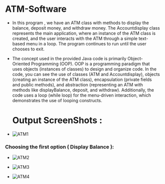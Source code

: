 # ATM-Software
- In this program , we have an ATM class with methods to display the balance, deposit money, and withdraw money. The Accountdisplay class represents the main application, where an instance of the ATM class is created, and the user interacts with the ATM through a simple text-based menu in a loop. The program continues to run until the user chooses to exit.
- The concept used in the provided Java code is primarily Object-Oriented Programming (OOP). OOP is a programming paradigm that uses objects (instances of classes) to design and organize code. In the code, you can see the use of classes (ATM and Accountdisplay), objects (creating an instance of the ATM class), encapsulation (private fields and public methods), and abstraction (representing an ATM with methods like displayBalance, deposit, and withdraw). Additionally, the code uses a loop (while loop) for the menu-driven interaction, which demonstrates the use of looping constructs.

  # Output ScreenShots :
  

- ![ATM1](https://github.com/Manojdhinakar/Web-Page-Creation/assets/76801009/2adc1e0d-3980-4524-8af2-0ccf193aa402)
 ### Choosing the first option ( Display Balance ):
- ![ATM2](https://github.com/Manojdhinakar/Web-Page-Creation/assets/76801009/07941dc4-6913-493c-8c96-9a6de3ce2060)

- ![ATM3](https://github.com/Manojdhinakar/Web-Page-Creation/assets/76801009/d9c7545b-ba3a-4596-8c3f-3497cefea5c0)

- ![ATM4](https://github.com/Manojdhinakar/Web-Page-Creation/assets/76801009/1965a570-5fa6-4c79-acfb-beb0c47c0dd2)
